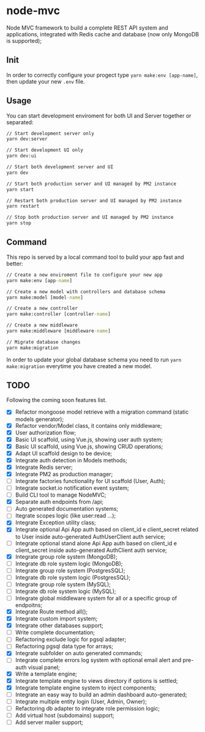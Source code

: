 # node-mvc

Node MVC framework to build a complete REST API system and applications, integrated with Redis cache and database (now only MongoDB is supported);

## Init

In order to correctly configure your progect type ```yarn make:env [app-name]```, then update your new `.env` file.

## Usage

You can start development enviroment for both UI and Server together or separated:

```cmd
// Start development server only
yarn dev:server

// Start development UI only
yarn dev:ui

// Start both development server and UI
yarn dev

// Start both production server and UI managed by PM2 instance
yarn start

// Restart both production server and UI managed by PM2 instance
yarn restart

// Stop both production server and UI managed by PM2 instance
yarn stop
```

## Command

This repo is served by a local command tool to build your app fast and better:

```cmd
// Create a new enviroment file to configure your new app
yarn make:env [app-name]

// Create a new model with controllers and database schema
yarn make:model [model-name]

// Create a new controller
yarn make:controller [controller-name]

// Create a new middleware
yarn make:middleware [middleware-name]

// Migrate database changes
yarn make:migration
```

In order to update your global database schema you need to run ```yarn make:migration``` everytime you have created a new model.

## TODO

Following the coming soon features list.

- [X] Refactor mongoose model retrieve with a migration command (static models generator);
- [X] Refactor vendor/Model class, it contains only middleware;
- [X] User authorization flow;
- [X] Basic UI scaffold, using Vue.js, showing user auth system;
- [X] Basic UI scaffold, using Vue.js, showing CRUD operations;
- [X] Adapt UI scaffold design to be device;
- [X] Integrate auth detection in Models methods;
- [X] Integrate Redis server;
- [X] Integrate PM2 as production manager;
- [ ] Integrate factories functionality for UI scaffold (User, Auth);
- [ ] Integrate socket.io notification event system;
- [ ] Build CLI tool to manage NodeMVC;
- [X] Separate auth endpoints from /api;
- [ ] Auto generated documentation systems;
- [ ] Itegrate scopes logic (like user:read ...);
- [X] Integrate Exception utility class;
- [X] Integrate optional Api App auth based on client_id e client_secret related to User inside auto-generated AuthUserClient auth service;
- [ ] Integrate optional stand alone Api App auth based on client_id e client_secret inside auto-generated AuthClient auth service;
- [X] Integrate group role system (MongoDB);
- [ ] Integrate db role system logic (MongoDB);
- [ ] Integrate group role system (PostgresSQL);
- [ ] Integrate db role system logic (PostgresSQL);
- [ ] Integrate group role system (MySQL);
- [ ] Integrate db role system logic (MySQL);
- [ ] Integrate global middleware system for all or a specific group of endpoitns;
- [X] Integrate Route method all();
- [X] Integrate custom import system;
- [X] Integrate other databases support;
- [ ] Write complete documentation;
- [ ] Refactoring exclude logic for pgsql adapter;
- [ ] Refactoring pgsql data type for arrays;
- [X] Integrate subfolder on auto generated commands;
- [ ] Integrate complete errors log system with optional email alert and pre-auth visual panel;
- [X] Write a template engine;
- [X] Integrate template engine to views directory if options is settled;
- [X] Integrate template engine system to inject components;
- [ ] Integrate an easy way to build an admin dashboard auto-generated;
- [ ] Integrate multiple entity login (User, Admin, Owner);
- [ ] Refactoring db adapter to integrate role permission logic;
- [ ] Add virtual host (subdomains) support;
- [ ] Add server mailer support;
